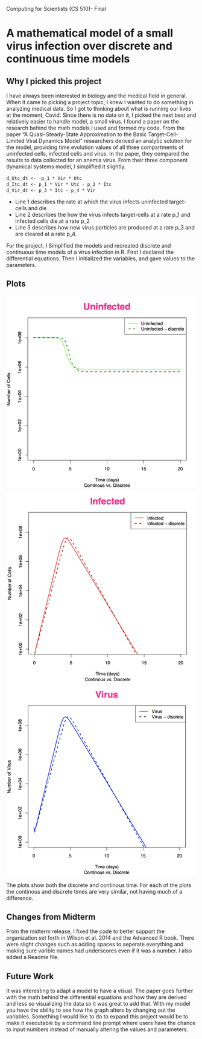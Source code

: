 Computing for Scientists (CS 510)- Final
# A mathematical model of a small virus infection over discrete and continuous time models

## Why I picked this project
  I have always been interested in biology and the medical field in general. When it came to picking a project topic, I knew I wanted to do something in analyzing medical data. So I got to thinking about what is running our lives at the moment, Covid. Since there is no data on it, I picked the next best and relatively easier to handle model, a small virus. I found a paper on the research behind the math models I used and formed my code. From the paper “A Quasi-Steady-State Approximation to the Basic Target-Cell-Limited Viral Dynamics Model” researchers derived an analytic solution for the model, providing time evolution values of all three compartments of uninfected cells, infected cells and virus. In the paper, they compared the results to data collected for an anemia virus. From their three component dynamical systems model, I simplified it slightly.

  ```
  d_Utc_dt <- -p_1 * Vir * Utc
  d_Itc_dt <- p_1 * Vir * Utc - p_2 * Itc
  d_Vir_dt <- p_3 * Itc - p_4 * Vir
  ```

  - Line 1 describes the rate at which the virus infects uninfected target-cells and die
  - Line 2 describes the how the virus infects target-cells at a rate p_1 and infected cells die at a rate p_2
  - Line 3 describes how new virus particles are produced at a rate p_3 and are cleared at a rate p_4.
  
  
For the project, I Simplified the models and recreated discrete and continuous time models of a virus infection in R. First I declared the differential equations. Then I initialized the variables, and gave values to the parameters.  
  
## Plots
![Plot](https://github.com/rahapirzadeh/CS510-Midterm/blob/main/plots/Screen%20Shot%202020-12-12%20at%205.15.38%20PM.png)
![Plot](https://github.com/rahapirzadeh/CS510-Midterm/blob/main/plots/Screen%20Shot%202020-12-12%20at%205.15.53%20PM.png)
![Plot](https://github.com/rahapirzadeh/CS510-Midterm/blob/main/plots/Screen%20Shot%202020-12-12%20at%205.16.05%20PM.png)

The plots show both the discrete and continous time. For each of the plots the continous and discrete times are very similar, not having much of a difference. 

## Changes from Midterm
  From the midterm release, I fixed the code to better support the organization set forth in Wilson et al. 2014 and the Advanced R book. There were slight changes such as adding spaces to seperate everything and making sure varible names had underscores even if it was a number. I also added a Readme file. 

## Future Work 
  It was interesting to adapt a model to have a visual. The paper goes further with the math behind the differential equations and how they are derived and less so visualizing the data so it was great to add that. With my model you have the ability to see how the graph alters by changing out the variables. Something I would like to do to expand this project would be to make it executable by a command line prompt where users have the chance to input numbers instead of manually altering the values and parameters.
